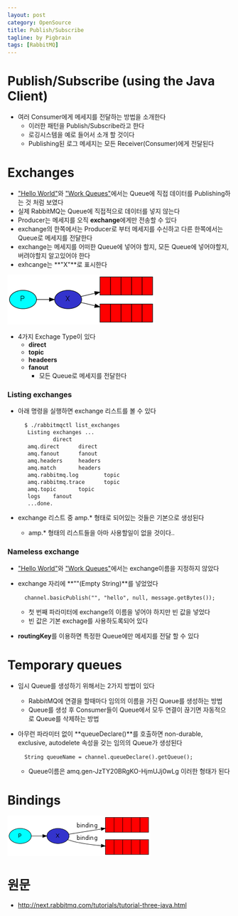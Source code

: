 ```yaml
---
layout: post
category: OpenSource
title: Publish/Subscribe
tagline: by Pigbrain
tags: [RabbitMQ]
---
```

  
<!--more-->  
  
# Publish/Subscribe (using the Java Client)  
* 여러 Consumer에게 메세지를 전달하는 방법을 소개한다  
	* 이러한 패턴을 Publish/Subscribe라고 한다  
	* 로깅시스템을 예로 들어서 소개 할 것이다  
	* Publishing된 로그 메세지는 모든 Receiver(Consumer)에게 전달된다  
  
# Exchanges  
* ["Hello World"](http://pigbrain.github.io/opensource/2016/04/07/RabbitMQ_HelloWorld_on_RabbitMQ)와 ["Work Queues"](http://pigbrain.github.io/opensource/2016/04/08/RabbitMQ_WorkQueues_on_RabbitMQ)에서는 Queue에 직접 데이터를 Publishing하는 것 처럼 보였다    
* 실제 RabbitMQ는 Queue에 직접적으로 데이터를 넣지 않는다  
* Producer는 메세지를 오직 **exchange**에게만 전송할 수 있다  
* exchange의 한쪽에서는 Producer로 부터 메세지를 수신하고 다른 한쪽에서는 Queue로 메세지를 전달한다  
* exchange는 메세지를 어떠한 Queue에 넣어야 할지, 모든 Queue에 넣어야할지, 버려야할지 알고있어야 한다  
* exhcange는 **"X"**로 표시한다  
  
<img src="/assets/themes/Snail/img/OpenSource/RabbitMQ/Publish_Subscribe/exchanges.png" alt="">  
  
  
* 4가지 Exchage Type이 있다  
	* **direct**  
	* **topic**  
	* **headeers**  
	* **fanout**  
		* 모든 Queue로 메세지를 전달한다  
  
  
### Listing exchanges  
* 아래 명령을 실행하면 exchange 리스트를 볼 수 있다  

		$ ./rabbitmqctl list_exchanges  
		 Listing exchanges ...
		         direct
		 amq.direct      direct
		 amq.fanout      fanout
		 amq.headers     headers
		 amq.match       headers
		 amq.rabbitmq.log        topic
		 amq.rabbitmq.trace      topic
		 amq.topic       topic
		 logs    fanout
		 ...done.  
  
* exchange 리스트 중 amp.* 형태로 되어있는 것들은 기본으로 생성된다  
	* amp.* 형태의 리스트들을 아마 사용할일이 없을 것이다.. 
  
### Nameless exchange  
* ["Hello World"](http://pigbrain.github.io/opensource/2016/04/07/RabbitMQ_HelloWorld_on_RabbitMQ)와 ["Work Queues"](http://pigbrain.github.io/opensource/2016/04/08/RabbitMQ_WorkQueues_on_RabbitMQ)에서는 exchange이름을 지정하지 않았다  
* exchange 자리에 **""(Empty String)**를 넣었었다  
		
		channel.basicPublish("", "hello", null, message.getBytes());  
		
	* 첫 번째 파라미터에 exchange의 이름을 넣어야 하지만 빈 값을 넣었다  
	* 빈 값은 기본 exchage를 사용하도록되어 있다  
* **routingKey**를 이용하면 특정한 Queue에만 메세지를 전달 할 수 있다  
  
# Temporary queues 
* 임시 Queue를 생성하기 위해서는 2가지 방법이 있다  
	* RabbitMQ에 연결을 할때마다 임의의 이름을 가진 Queue를 생성하는 방법  
	* Queue를 생성 후 Consumer들이 Queue에서 모두 연결이 끊기면 자동적으로 Queue를 삭제하는 방법  
* 아무런 파라미터 없이 **queueDeclare()**를 호출하면 non-durable, exclusive, autodelete 속성을 갖는 임의의 Queue가 생성된다  
		
		String queueName = channel.queueDeclare().getQueue();  
	
	* Queue이름은 amq.gen-JzTY20BRgKO-HjmUJj0wLg 이러한 형태가 된다  
  
# Bindings  
  
<img src="/assets/themes/Snail/img/OpenSource/RabbitMQ/Publish_Subscribe/bindings.png" alt="">  
  
  
<br>  
  



# 원문   
* http://next.rabbitmq.com/tutorials/tutorial-three-java.html  
